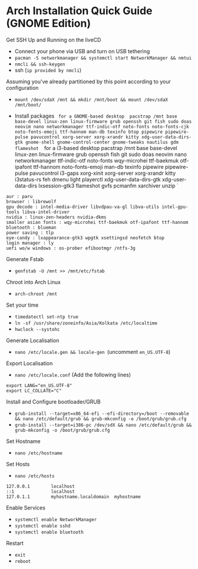 # Arch Installation Quick Guide (GNOME Edition)

Get SSH Up and Running on the liveCD
- Connect your phone via USB and turn on USB tethering
- `pacman -S networkmanager && systemctl start NetworkManager && nmtui`
- `nmcli && ssh-keygen`
- ssh (`ip provided by nmcli`)

Assuming you've already partitioned by this point according to your configuration
- `mount /dev/sdaX /mnt && mkdir /mnt/boot && mount /dev/sdaX /mnt/boot/`

- Install packages 
` for a GNOME-based desktop 
pacstrap /mnt base base-devel linux-zen linux-firmware grub openssh git fish sudo doas neovim nano networkmanager ttf-indic-otf noto-fonts noto-fonts-cjk noto-fonts-emoji ttf-hannom man-db texinfo btop pipewire pipewire-pulse pavucontrol xorg-server xorg-xrandr kitty xdg-user-data-dirs-gtk gnome-shell gnome-control-center gnome-tweaks nautilus gdm flameshot`
`
` for a i3-based desktop
pacstrap /mnt base base-devel linux-zen linux-firmware grub openssh fish git sudo doas neovim nano networkmanager ttf-indic-otf noto-fonts wqy-microhei ttf-baekmuk otf-ipafont ttf-hannom noto-fonts-emoji man-db texinfo pipewire pipewire-pulse pavucontrol i3-gaps xorg-xinit xorg-server xorg-xrandr kitty i3status-rs feh dmenu light playerctl xdg-user-data-dirs-gtk xdg-user-data-dirs lxsession-gtk3 flameshot gvfs pcmanfm xarchiver unzip
`


``` optionally 
aur : paru
browser : librewolf
gpu decode : intel-media-driver libvdpau-va-gl libva-utils intel-gpu-tools libva-intel-driver 
nvidia : linux-zen-headers nvidia-dkms
smaller asian fonts : wqy-microhei ttf-baekmuk otf-ipafont ttf-hannom 
bluetooth : blueman
power saving : tlp 
eye-candy : lxappearance-gtk3 wpgtk xsettingsd neofetch btop
login manager : ly
uefi wo/w windows : os-prober efibootmgr /ntfs-3g 
```

Generate Fstab
- `genfstab -U /mnt >> /mnt/etc/fstab`

Chroot into Arch Linux
- `arch-chroot /mnt`

Set your time
- `timedatectl set-ntp true`
- `ln -sf /usr/share/zoneinfo/Asia/Kolkata /etc/localtime`
- `hwclock --systohc`

Generate Localisation
- `nano /etc/locale.gen && locale-gen `(uncomment `en_US.UTF-8`)

Export Localisation
- `nano /etc/locale.conf` (Add the following lines)
```
export LANG="en_US.UTF-8"
export LC_COLLATE="C"
```

Install and Configure bootloader/GRUB
- `grub-install --target=x86_64-efi --efi-directory=/boot --removable && nano /etc/default/grub && grub-mkconfig -o /boot/grub/grub.cfg`
- `grub-install --target=i386-pc /dev/sdX && nano /etc/default/grub && grub-mkconfig -o /boot/grub/grub.cfg`

Set Hostname
- `nano /etc/hostname`

Set Hosts
- `nano /etc/hosts` 
```
127.0.0.1        localhost
::1              localhost
127.0.1.1        myhostname.localdomain  myhostname
```
 
 Enable Services
- `systemctl enable NetworkManager`
- `systemctl enable sshd`
- `systemctl enable bluetooth`

 Restart
 - `exit`
 - `reboot`
